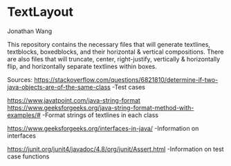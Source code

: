 # TextLayout

Jonathan Wang

This repository contains the necessary files that will generate textlines, textblocks, boxedblocks, and their horizontal & vertical compositions. There are also files that will truncate, center, right-justify, vertically & horizontally flip, and horizontally separate textlines within boxes. 

Sources: 
https://stackoverflow.com/questions/6821810/determine-if-two-java-objects-are-of-the-same-class
  -Test cases

https://www.javatpoint.com/java-string-format
https://www.geeksforgeeks.org/java-string-format-method-with-examples/#
  -Format strings of textlines in each class

https://www.geeksforgeeks.org/interfaces-in-java/
  -Information on interfaces

https://junit.org/junit4/javadoc/4.8/org/junit/Assert.html
  -Information on test case functions

